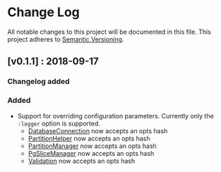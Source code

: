 # Change Log
All notable changes to this project will be documented in this file.
This project adheres to [Semantic Versioning](http://semver.org/).

## [v0.1.1] : 2018-09-17
### Changelog added

### Added
- Support for overriding configuration parameters. Currently only the `:logger` option is supported.
    - [DatabaseConnection](lib/pgdice/database_connection.rb) now accepts an opts hash
    - [PartitionHelper](lib/pgdice/partition_helper.rb) now accepts an opts hash
    - [PartitionManager](lib/pgdice/partition_manager.rb) now accepts an opts hash
    - [PgSliceManager](lib/pgdice/pg_slice_manager.rb) now accepts an opts hash
    - [Validation](lib/pgdice/validation.rb) now accepts an opts hash
